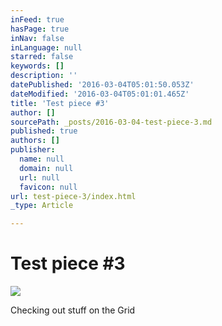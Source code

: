 ```yaml
---
inFeed: true
hasPage: true
inNav: false
inLanguage: null
starred: false
keywords: []
description: ''
datePublished: '2016-03-04T05:01:50.053Z'
dateModified: '2016-03-04T05:01:01.465Z'
title: 'Test piece #3'
author: []
sourcePath: _posts/2016-03-04-test-piece-3.md
published: true
authors: []
publisher:
  name: null
  domain: null
  url: null
  favicon: null
url: test-piece-3/index.html
_type: Article

---
```

# Test piece \#3
![](https://the-grid-user-content.s3-us-west-2.amazonaws.com/ef599b47-4839-47b1-a1af-b5b8860ae578.jpg)

Checking out stuff on the Grid